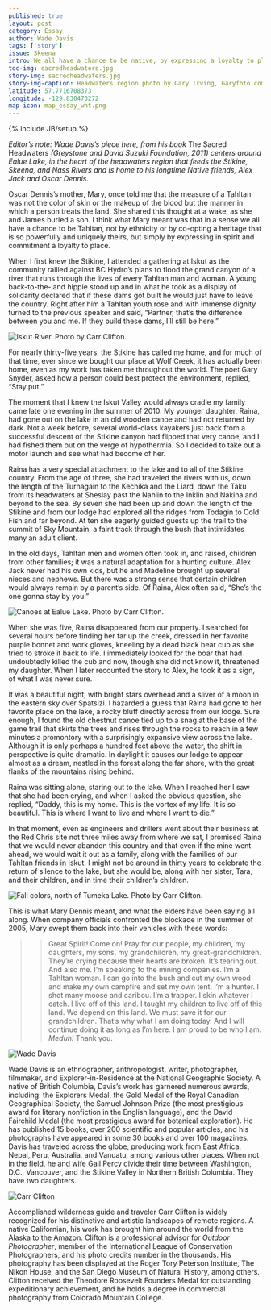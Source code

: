 ```yaml
---
published: true
layout: post
category: Essay
author: Wade Davis
tags: ['story']
issue: Skeena
intro: We all have a chance to be native, by expressing a loyalty to place.
toc-img: sacredheadwaters.jpg
story-img: sacredheadwaters.jpg
story-img-caption: Headwaters region photo by Gary Irving, Garyfoto.com.
latitude: 57.7716708373
longitude: -129.830473272
map-icon: map_essay_wht.png
---
```

{% include JB/setup %}

_Editor’s note: Wade Davis’s piece here, from his book_ The Sacred Headwaters _(Greystone and David Suzuki Foundation, 2011) centers around Ealue Lake, in the heart of the headwaters region that feeds the Stikine, Skeena, and Nass Rivers and is home to his longtime Native friends, Alex Jack and Oscar Dennis._

Oscar Dennis’s mother, Mary, once told me that the measure of a Tahltan was not the color of skin or the makeup of the blood but the manner in which a person treats the land. She shared this thought at a wake, as she and James buried a son. I think what Mary meant was that in a sense we all have a chance to be Tahltan, not by ethnicity or by co-opting a heritage that is so powerfully and uniquely theirs, but simply by expressing in spirit and commitment a loyalty to place.

When I first knew the Stikine, I attended a gathering at Iskut as the community rallied against BC Hydro’s plans to flood the grand canyon of a river that runs through the lives of every Tahltan man and woman. A young back-to-the-land hippie stood up and in what he took as a display of solidarity declared that if these dams got built he would just have to leave the country. Right after him a Tahltan youth rose and with immense dignity turned to the previous speaker and said, “Partner, that’s the difference between you and me. If they build these dams, I’ll still be here.”

![Iskut River. Photo by Carr Clifton.](assets/themes/skeena/img/carr-clifton/110-1536-BC_carr_clifton.jpg)

For nearly thirty-five years, the Stikine has called me home, and for much of that time, ever since we bought our place at Wolf Creek, it has actually been home, even as my work has taken me throughout the world. The poet Gary Snyder, asked how a person could best protect the environment, replied, “Stay put.”

The moment that I knew the Iskut Valley would always cradle my family came late one evening in the summer of 2010. My younger daughter, Raina, had gone out on the lake in an old wooden canoe and had not returned by dark. Not a week before, several world-class kayakers just back from a successful descent of the Stikine canyon had flipped that very canoe, and I had fished them out on the verge of hypothermia. So I decided to take out a motor launch and see what had become of her.

Raina has a very special attachment to the lake and to all of the Stikine country. From the age of three, she had traveled the rivers with us, down the length of the Turnagain to the Kechika and the Liard, down the Taku from its headwaters at Sheslay past the Nahlin to the Inklin and Nakina and beyond to the sea. By seven she had been up and down the length of the Stikine and from our lodge had explored all the ridges from Todagin to Cold Fish and far beyond. At ten she eagerly guided guests up the trail to the summit of Sky Mountain, a faint track through the bush that intimidates many an adult client.

In the old days, Tahltan men and women often took in, and raised, children from other families; it was a natural adaptation for a hunting culture. Alex Jack never had his own kids, but he and Madeline brought up several nieces and nephews. But there was a strong sense that certain children would always remain by a parent’s side. Of Raina, Alex often said, “She’s the one gonna stay by you.”

![Canoes at Ealue Lake. Photo by Carr Clifton.](assets/themes/skeena/img/carr-clifton/110-1072-BC_carr_clifton.jpg)

When she was five, Raina disappeared from our property. I searched for several hours before finding her far up the creek, dressed in her favorite purple bonnet and work gloves, kneeling by a dead black bear cub as she tried to stroke it back to life. I immediately looked for the boar that had undoubtedly killed the cub and now, though she did not know it, threatened my daughter. When I later recounted the story to Alex, he took it as a sign, of what I was never sure.

It was a beautiful night, with bright stars overhead and a sliver of a moon in the eastern sky over Spatsizi. I hazarded a guess that Raina had gone to her favorite place on the lake, a rocky bluff directly across from our lodge. Sure enough, I found the old chestnut canoe tied up to a snag at the base of the game trail that skirts the trees and rises through the rocks to reach in a few minutes a promontory with a surprisingly expansive view across the lake. Although it is only perhaps a hundred feet above the water, the shift in perspective is quite dramatic. In daylight it causes our lodge to appear almost as a dream, nestled in the forest along the far shore, with the great flanks of the mountains rising behind.

Raina was sitting alone, staring out to the lake. When I reached her I saw that she had been crying, and when I asked the obvious question, she replied, “Daddy, this is my home. This is the vortex of my life. It is so beautiful. This is where I want to live and where I want to die.”

In that moment, even as engineers and drillers went about their business at the Red Chris site not three miles away from where we sat, I promised Raina that we would never abandon this country and that even if the mine went ahead, we would wait it out as a family, along with the families of our Tahltan friends in Iskut. I might not be around in thirty years to celebrate the return of silence to the lake, but she would be, along with her sister, Tara, and their children, and in time their children’s children.

![Fall colors, north of Tumeka Lake. Photo by Carr Clifton.](assets/themes/skeena/img/carr-clifton/110-2613-BC_carr_clifton.jpg)

This is what Mary Dennis meant, and what the elders have been saying all along. When company officials confronted the blockade in the summer of 2005, Mary swept them back into their vehicles with these words:

>>Great Spirit! Come on! Pray for our people, my children, my daughters, my sons, my grandchildren, my great-grandchildren. They’re crying because their hearts are broken. It’s tearing out. And also me. I’m speaking to the mining companies. I’m a Tahltan woman. I can go into the bush and cut my own wood and make my own campfire and set my own tent. I’m a hunter. I shot many moose and caribou. I’m a trapper. I skin whatever I catch. I live off of this land. I taught my children to live off of this land. We depend on this land. We must save it for our grandchildren. That’s why what I am doing today. And I will continue doing it as long as I’m here. I am proud to be who I am. _Meduh!_ Thank you.

![Wade Davis](assets/themes/skeena/img/contributor-headshots/wade_davis.jpg)

Wade Davis is an ethnographer, anthropologist, writer, photographer, filmmaker, and Explorer-in-Residence at the National Geographic Society. A native of British Columbia, Davis’s work has garnered numerous awards, including: the Explorers Medal, the Gold Medal of the Royal Canadian Geographical Society, the Samuel Johnson Prize (the most prestigious award for literary nonfiction in the English language), and the David Fairchild Medal (the most prestigious award for botanical exploration). He has published 15 books, over 200 scientific and popular articles, and his photographs have appeared in some 30 books and over 100 magazines. Davis has traveled across the globe, producing work from East Africa, Nepal, Peru, Australia, and Vanuatu, among various other places. When not in the field, he and wife Gail Percy divide their time between Washington, D.C., Vancouver, and the Stikine Valley in Northern British Columbia. They have two daughters.

![Carr Clifton](assets/themes/skeena/img/contributor-headshots/carr.jpg)

Accomplished wilderness guide and traveler Carr Clifton is widely recognized for his distinctive and artistic landscapes of remote regions. A native Californian, his work has brought him around the world from the Alaska to the Amazon. Clifton is a professional advisor for *Outdoor Photographer*, member of the International League of Conservation Photographers, and his photo credits number in the thousands. His photography has been displayed at the Roger Tory Peterson Institute, The Nikon House, and the San Diego Museum of Natural History, among others. Clifton received the Theodore Roosevelt Founders Medal for outstanding expeditionary achievement, and he holds a degree in commercial photography from Colorado Mountain College.
